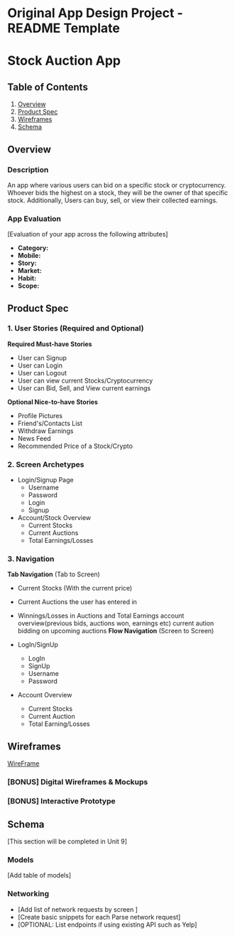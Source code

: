 Original App Design Project - README Template
===

# Stock Auction App

## Table of Contents
1. [Overview](#Overview)
1. [Product Spec](#Product-Spec)
1. [Wireframes](#Wireframes)
2. [Schema](#Schema)

## Overview
### Description
An app where various users can bid on a specific stock or cryptocurrency. Whoever bids the highest on a stock, they will be the owner of that specific stock. Additionally, Users can buy, sell, or view their collected earnings.

### App Evaluation
[Evaluation of your app across the following attributes]
- **Category:**
- **Mobile:**
- **Story:**
- **Market:**
- **Habit:**
- **Scope:**

## Product Spec

### 1. User Stories (Required and Optional)

**Required Must-have Stories**

* User can Signup
* User can Login
* User can Logout
* User can view current Stocks/Cryptocurrency
* User can Bid, Sell, and View current earnings

**Optional Nice-to-have Stories**

* Profile Pictures
* Friend's/Contacts List
* Withdraw Earnings
* News Feed
* Recommended Price of a Stock/Crypto

### 2. Screen Archetypes

* Login/Signup Page
   * Username
   * Password
   * Login
   * Signup
* Account/Stock Overview
   * Current Stocks
   * Current Auctions
   * Total Earnings/Losses

### 3. Navigation

**Tab Navigation** (Tab to Screen)

* Current Stocks (With the current price)
*  Current Auctions the user has entered in
* Winnings/Losses in Auctions and Total Earnings
account overview(previous bids, auctions won, earnings etc)
current aution bidding on
upcoming auctions
**Flow Navigation** (Screen to Screen)

* LogIn/SignUp
   * LogIn
   * SignUp
   * Username
   * Password
* Account Overview
   * Current Stocks
   * Current Auction
   * Total Earning/Losses

## Wireframes
[WireFrame](https://user-images.githubusercontent.com/75055276/162356465-23e227fa-2ede-40c9-a7c5-8f89b6584802.jpg)


### [BONUS] Digital Wireframes & Mockups

### [BONUS] Interactive Prototype

## Schema 
[This section will be completed in Unit 9]
### Models
[Add table of models]
### Networking
- [Add list of network requests by screen ]
- [Create basic snippets for each Parse network request]
- [OPTIONAL: List endpoints if using existing API such as Yelp]
